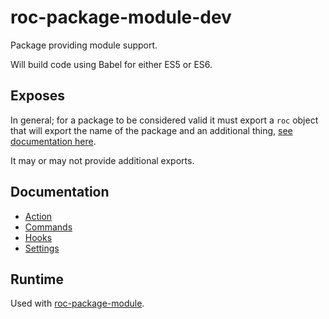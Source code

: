 # roc-package-module-dev
Package providing module support.

Will build code using Babel for either ES5 or ES6.

## Exposes
In general; for a package to be considered valid it must export a `roc` object that will export the name of the package and an additional thing, [see documentation here](https://github.com/rocjs/roc/blob/master/docs/Extensions.md#general-structure).

It may or may not provide additional exports.

## Documentation
- [Action](/packages/roc-package-module-dev/docs/Actions.md)
- [Commands](/packages/roc-package-module-dev/docs/Commands.md)
- [Hooks](/packages/roc-package-module-dev/docs/Hooks.md)
- [Settings](/packages/roc-package-module-dev/docs/Settings.md)

## Runtime
Used with [roc-package-module](/packages/roc-package-module).
